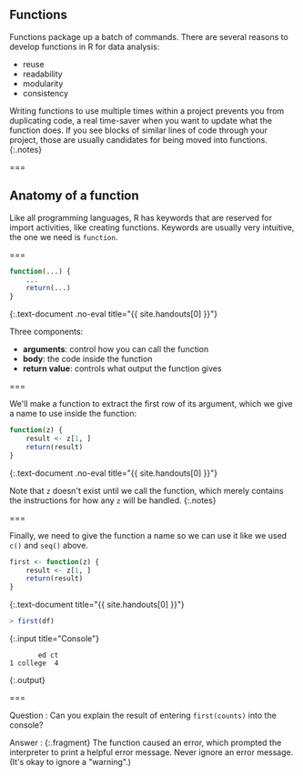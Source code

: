 ---
---

## Functions

Functions package up a batch of commands. There are several reasons to develop
functions in R for data analysis:

- reuse
- readability
- modularity
- consistency

Writing functions to use multiple times within a project prevents you from
duplicating code, a real time-saver when you want to update what the function
does. If you see blocks of similar lines of code through your project, those are
usually candidates for being moved into functions.
{:.notes}

===

## Anatomy of a function

Like all programming languages, R has keywords that are reserved for import
activities, like creating functions. Keywords are usually very intuitive, the
one we need is `function`.

===



~~~r
function(...) {
    ...
    return(...)
}
~~~
{:.text-document .no-eval title="{{ site.handouts[0] }}"}


Three components:

- __arguments__: control how you can call the function
- __body__: the code inside the function
- __return value__: controls what output the function gives

===

We'll make a function to extract the first row of its argument, which we give a
name to use inside the function:



~~~r
function(z) {
    result <- z[1, ]
    return(result)
}
~~~
{:.text-document .no-eval title="{{ site.handouts[0] }}"}


Note that `z` doesn't exist until we call the function, which merely contains
the instructions for how any `z` will be handled.
{:.notes}

===

Finally, we need to give the function a name so we can use it like we used `c()`
and `seq()` above.



~~~r
first <- function(z) {
    result <- z[1, ]
    return(result)
}
~~~
{:.text-document title="{{ site.handouts[0] }}"}




~~~r
> first(df)
~~~
{:.input title="Console"}


~~~
       ed ct
1 college  4
~~~
{:.output}


===

Question
: Can you explain the result of entering `first(counts)` into the console?

Answer
: {:.fragment} The function caused an error, which prompted the interpreter to
print a helpful error message. Never ignore an error message. (It's okay to
ignore a "warning".)

